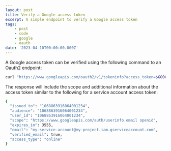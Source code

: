 ```yaml
---
layout: post
title: Verify a Google access token
excerpt: A simple endpoint to verify a Google access token
tags:
    - post
    - code
    - google
    - oauth
date: '2023-04-10T00:00:00.000Z'
---
```

A Google access token can be verified using the following command to an Oauth2 endpoint:

```bash
curl "https://www.googleapis.com/oauth2/v1/tokeninfo?access_token=$GOOGLE_ACCESS_TOKEN"
```

The response will include the scope and additional information about the access token similar to the following for a service account access token:

```bash
{
  "issued_to": "1068863916064001234",
  "audience": "1068863916064001234",
  "user_id": "1068863916064001234",
  "scope": "https://www.googleapis.com/auth/userinfo.email openid",
  "expires_in": 3555,
  "email": "my-service-account@my-project.iam.gserviceaccount.com",
  "verified_email": true,
  "access_type": "online"
}
```